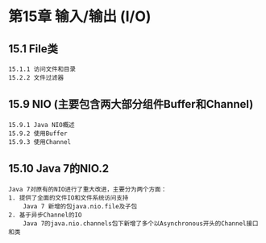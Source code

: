 # 第15章 输入/输出 (I/O)
## 15.1 File类
    15.1.1 访问文件和目录
    15.2.2 文件过滤器



## 15.9 NIO (主要包含两大部分组件Buffer和Channel)
    15.9.1 Java NIO概述
    15.9.2 使用Buffer
    15.9.3 使用Channel
    
## 15.10 Java 7的NIO.2
    Java 7对原有的NIO进行了重大改进，主要分为两个方面：
    1. 提供了全面的文件IO和文件系统访问支持
        Java 7 新增的包java.nio.file及子包
    2. 基于异步Channel的IO
        Java 7的java.nio.channels包下新增了多个以Asynchronous开头的Channel接口和类
        
    
    